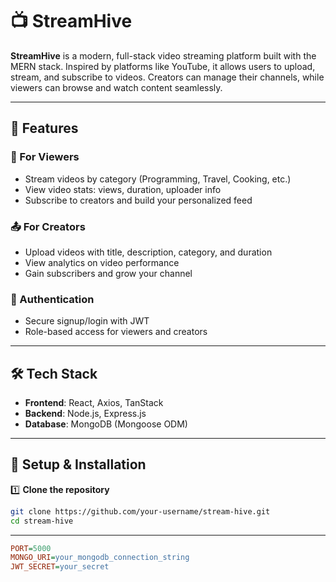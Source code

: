 # 📺 StreamHive

**StreamHive** is a modern, full-stack video streaming platform built with the MERN stack. Inspired by platforms like YouTube, it allows users to upload, stream, and subscribe to videos. Creators can manage their channels, while viewers can browse and watch content seamlessly.

---

## 🚀 Features

### 🎥 For Viewers
- Stream videos by category (Programming, Travel, Cooking, etc.)
- View video stats: views, duration, uploader info
- Subscribe to creators and build your personalized feed

### 📤 For Creators
- Upload videos with title, description, category, and duration
- View analytics on video performance
- Gain subscribers and grow your channel

### 🔐 Authentication
- Secure signup/login with JWT
- Role-based access for viewers and creators

---

## 🛠️ Tech Stack

- **Frontend**: React, Axios, TanStack
- **Backend**: Node.js, Express.js
- **Database**: MongoDB (Mongoose ODM)


---

## 🔧 Setup & Installation

1️⃣ **Clone the repository**
```bash
git clone https://github.com/your-username/stream-hive.git
cd stream-hive
```
---
```ini
PORT=5000
MONGO_URI=your_mongodb_connection_string
JWT_SECRET=your_secret
```

